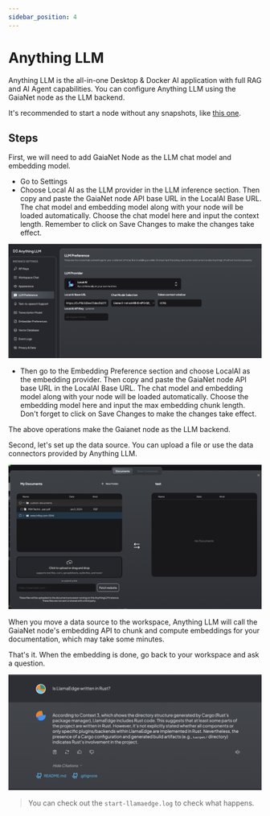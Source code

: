 ```yaml
---
sidebar_position: 4
---
```


# Anything LLM

Anything LLM is the all-in-one Desktop & Docker AI application with full RAG and AI Agent capabilities. You can configure Anything LLM using the GaiaNet node as the LLM backend. 

It's recommended to start a node without any snapshots, like [this one](https://github.com/GaiaNet-AI/node-configs/tree/main/llama-3-8b-instruct).

## Steps

First, we will need to add GaiaNet Node as the LLM chat model and embedding model.

* Go to Settings
* Choose Local AI as the LLM provider in the LLM inference section. Then copy and paste the GaiaNet node API base URL in the LocalAI Base URL. The chat model and embedding model along with your node will be loaded automatically. Choose the chat model here and input the context length. Remember to click on Save Changes to make the changes take effect.

![](anything-llm-01.png)

* Then go to the Embedding Preference section and choose LocalAI as the embedding provider. Then copy and paste the GaiaNet node API base URL in the LocalAI Base URL. The chat model and embedding model along with your node will be loaded automatically. Choose the embedding model here and input the max embedding chunk length. Don't forget to click on Save Changes to make the changes take effect.

The above operations make the Gaianet node as the LLM backend.

Second, let's set up the data source. You can upload a file or use the data connectors provided by Anything LLM.

![](anything-llm-02.png)

When you move a data source to the workspace, Anything LLM will call the GaiaNet node's embedding API to chunk and compute embeddings for your documentation, which may take some minutes.

That's it. When the embedding is done, go back to your workspace and ask a question. 

![](anything-llm-03.png)

> You can check out the `start-llamaedge.log` to check what happens.
